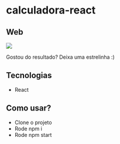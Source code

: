 # calculadora-react

## Web

<div>
  <img src="https://user-images.githubusercontent.com/55992267/150870198-4c963d96-6a26-40d9-af25-9061b1af0ee8.png" />
  
  <p> Gostou do resultado? Deixa uma estrelinha :) </p>
</div>

## Tecnologias
- React

## Como usar?
- Clone o projeto
- Rode npm i
- Rode npm start
